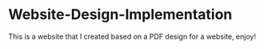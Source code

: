 # Website-Design-Implementation
This is a website that I created based on a PDF design for a website, enjoy!
